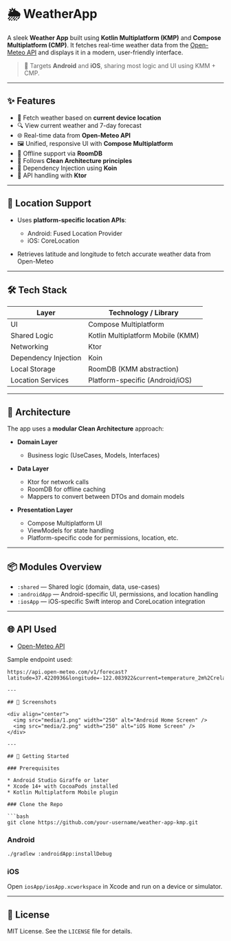 
# 🌦️ WeatherApp

A sleek **Weather App** built using **Kotlin Multiplatform (KMP)** and **Compose Multiplatform (CMP)**. It fetches real-time weather data from the [Open-Meteo API](https://open-meteo.com/) and displays it in a modern, user-friendly interface.

> 🚀 Targets **Android** and **iOS**, sharing most logic and UI using KMM + CMP.

---

## ✨ Features

* 📍 Fetch weather based on **current device location**
* 🔍 View current weather and 7-day forecast
* 🌐 Real-time data from **Open-Meteo API**
* 🖼️ Unified, responsive UI with **Compose Multiplatform**
* 💾 Offline support via **RoomDB**
* 🧱 Follows **Clean Architecture principles**
* 💉 Dependency Injection using **Koin**
* 🔌 API handling with **Ktor**

---

## 📍 Location Support

* Uses **platform-specific location APIs**:

    * Android: Fused Location Provider
    * iOS: CoreLocation
* Retrieves latitude and longitude to fetch accurate weather data from Open-Meteo

---

## 🛠️ Tech Stack

| Layer                | Technology / Library              |
| -------------------- | --------------------------------- |
| UI                   | Compose Multiplatform             |
| Shared Logic         | Kotlin Multiplatform Mobile (KMM) |
| Networking           | Ktor                              |
| Dependency Injection | Koin                              |
| Local Storage        | RoomDB (KMM abstraction)          |
| Location Services    | Platform-specific (Android/iOS)   |

---

## 🧱 Architecture

The app uses a **modular Clean Architecture** approach:

* **Domain Layer**

    * Business logic (UseCases, Models, Interfaces)
* **Data Layer**

    * Ktor for network calls
    * RoomDB for offline caching
    * Mappers to convert between DTOs and domain models
* **Presentation Layer**

    * Compose Multiplatform UI
    * ViewModels for state handling
    * Platform-specific code for permissions, location, etc.

---

## 📦 Modules Overview

* `:shared` — Shared logic (domain, data, use-cases)
* `:androidApp` — Android-specific UI, permissions, and location handling
* `:iosApp` — iOS-specific Swift interop and CoreLocation integration

---

## 🌐 API Used

* [Open-Meteo API](https://open-meteo.com/en/docs)

Sample endpoint used:

```
https://api.open-meteo.com/v1/forecast?latitude=37.4220936&longitude=-122.083922&current=temperature_2m%2Crelative_humidity_2m%2Cweather_code%2Cwind_speed_10m%2Cvisibility%2Cpressure_msl%2Cis_day%2Cshortwave_radiation&daily=weather_code%2Ctemperature_2m_max%2Ctemperature_2m_min```

---

## 📸 Screenshots

<div align="center">
  <img src="media/1.png" width="250" alt="Android Home Screen" />
  <img src="media/2.png" width="250" alt="iOS Home Screen" />
</div>

---

## 🚀 Getting Started

### Prerequisites

* Android Studio Giraffe or later
* Xcode 14+ with CocoaPods installed
* Kotlin Multiplatform Mobile plugin

### Clone the Repo

```bash
git clone https://github.com/your-username/weather-app-kmp.git
```

### Android

```bash
./gradlew :androidApp:installDebug
```

### iOS

Open `iosApp/iosApp.xcworkspace` in Xcode and run on a device or simulator.

---

## 📜 License

MIT License. See the `LICENSE` file for details.
